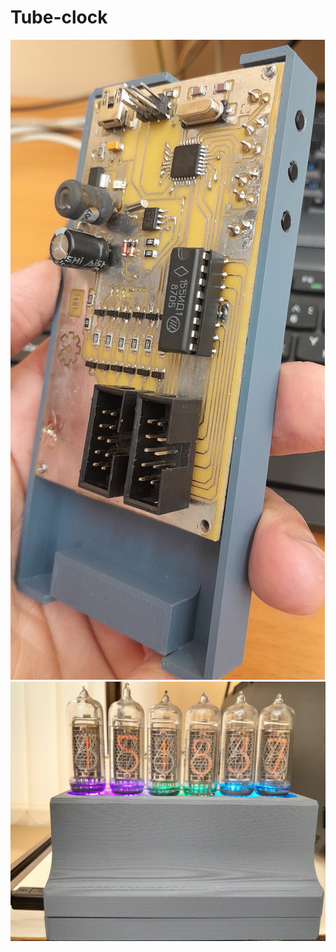 # Tube-clock

![alt text](https://github.com/GlendenCrunch/tube-clock/blob/main/image/clock_1.jpg)
![alt text](https://github.com/GlendenCrunch/tube-clock/blob/main/image/clock_2.jpg)
